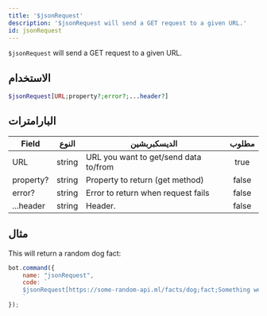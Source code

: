 ```yaml
---
title: '$jsonRequest'
description: '$jsonRequest will send a GET request to a given URL.'
id: jsonRequest
---
```


`$jsonRequest` will send a GET request to a given URL.

## الاستخدام

```php
$jsonRequest[URL;property?;error?;...header?]
```

## البارامترات

| Field     | النوع  | الديسكبربشين                          | مطلوب |
| --------- | ------ | ------------------------------------- |:-----:|
| URL       | string | URL you want to get/send data to/from | true  |
| property? | string | Property to return (get method)       | false |
| error?    | string | Error to return when request fails    | false |
| ...header | string | Header.                               | false |

## مثال

This will return a random dog fact:

```javascript
bot.command({
    name: "jsonRequest",
    code: `
    $jsonRequest[https://some-random-api.ml/facts/dog;fact;Something went wrong.]
    `
});
```